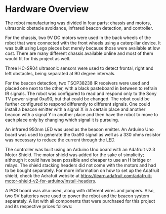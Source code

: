 # Hardware Overview

The robot manufacturing was divided in four parts: chassis and motors, ultrasonic obstacle avoidance, infrared beacon detection, and controller.

For the chassis, two 9V DC motors were used in the back wheels of the robot that were connected with the front wheels using a caterpillar device. It was built using Lego pieces but merely because those were available at low cost. There are many different chassis available online and most of them would fit for this project as well.

Three HC-SR04 ultrasonic sensors were used to detect frontal, right and left obstacles, being separated at 90 degree intervals.

For the beacon detection, two TSOP38238 IR receivers were used and placed one next to the other, with a black pasteboard in between to refrain IR signals. The robot was configured to read and respond only to the Sony TV power signal 0xa90, but that could be changed. The robot could be further configured to respond differently to different signals. One could install a beacon emitter with a signal X in a certain place and another beacon with a signal Y in another place and then have the robot to move to each place only by changing which signal it is pursuing.

An infrared 950nm LED was used as the beacon emitter. An Arduino Uno board was used to generate the 0xa90 signal as well as a 330 ohms resistor was necessary to reduce the current through the LED.

The controller was built using an Arduino Uno board with an Adafruit v2.3 Motor Shield. The motor shield was added for the sake of simplicity; although it could have been possible and cheaper to use an H bridge or relays. The shield stacking headers did not come with the motors and had to be bought separately. For more information on how to set up the Adafruit shield, check the Adrafuit website at https://learn.adafruit.com/adafruit-motor-shield-v2-for-arduino/install-headers.

A PCB board was also used, along with different wires and jumpers. Also, two 9V batteries were used to power the robot and the beacon system separately. A list with all components that were purchased for this project and its respective prices follows:
